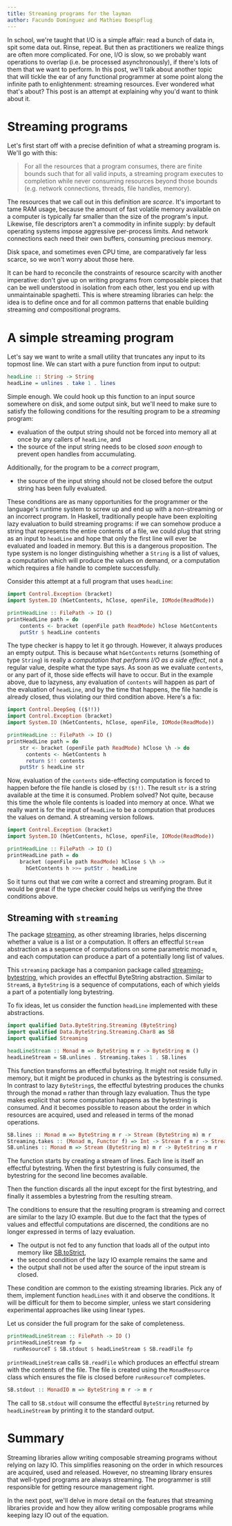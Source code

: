 ```yaml
---
title: Streaming programs for the layman
author: Facundo Domínguez and Mathieu Boespflug
---
```


In school, we're taught that I/O is a simple affair: read a bunch of
data in, spit some data out. Rinse, repeat. But then as practitioners
we realize things are often more complicated. For one, I/O is slow, so
we probably want operations to overlap (i.e. be processed
asynchronously), if there's lots of them that we want to perform. In
this post, we'll talk about another topic that will tickle the ear of
any functional programmer at some point along the infinite path to
enlightenment: streaming resources. Ever wondered what that's about?
This post is an attempt at explaining why you'd want to think about
it.

# Streaming programs

Let's first start off with a precise definition of what a streaming
program is. We'll go with this:

> For all the resources that a program consumes, there are finite
> bounds such that for all valid inputs, a streaming program executes
> to completion while never consuming resources beyond those bounds
> (e.g. network connections, threads, file handles, memory).

The resources that we call out in this definition are *scarce*. It's
important to tame RAM usage, because the amount of fast volatile
memory available on a computer is typically far smaller than the size
of the program's input. Likewise, file descriptors aren't a commodity
in infinite supply: by default operating systems impose aggressive
per-process limits. And network connections each need their own
buffers, consuming precious memory.

Disk space, and sometimes even CPU time, are comparatively far less
scarce, so we won't worry about those here.

It can be hard to reconcile the constraints of resource scarcity with
another imperative: don't give up on writing programs from composable
pieces that can be well understood in isolation from each other, lest
you end up with unmaintainable spaghetti. This is where streaming
libraries can help: the idea is to define once and for all common
patterns that enable building streaming *and* compositional programs.

# A simple streaming program

Let's say we want to write a small utility that truncates any input to
its topmost line. We can start with a pure function from input to
output:

```Haskell
headLine :: String -> String
headLine = unlines . take 1 . lines
```

Simple enough. We could hook up this function to an input source
somewhere on disk, and some output sink, but we'll need to make sure
to satisfy the following conditions for the resulting program to be
a *streaming* program:

* evaluation of the output string should not be forced into memory all
  at once by any callers of `headLine`, and
* the source of the input string needs to be closed *soon enough* to
  prevent open handles from accumulating.
  
Additionally, for the program to be a *correct* program,

* the source of the input string should not be closed before the
  output string has been fully evaluated.

These conditions are as many opportunities for the programmer or the
language's runtime system to screw up and end up with a non-streaming
or an incorrect program. In Haskell, traditionally people have been
exploiting lazy evaluation to build streaming programs: if we can
somehow produce a string that represents the entire contents of
a file, we could plug that string as an input to `headLine` and hope
that only the first line will ever be evaluated and loaded in memory.
But this is a dangerous proposition. The type system is no longer
distinguishing whether a `String` is a list of values, a computation
which will produce the values on demand, or a computation which
requires a file handle to complete successfully.

Consider this attempt at a full program that uses `headLine`:

```Haskell
import Control.Exception (bracket)
import System.IO (hGetContents, hClose, openFile, IOMode(ReadMode))

printHeadLine :: FilePath -> IO ()
printHeadLine path = do
    contents <- bracket (openFile path ReadMode) hClose hGetContents
    putStr $ headLine contents
```

The type checker is happy to let it go through. However, it always
produces an empty output. This is because what `hGetContents` returns
(something of type `String`) is really a *computation that performs
I/O as a side effect*, not a regular value, despite what the type
says. As soon as we evaluate `contents`, or any part of it, those side
effects will have to occur. But in the example above, due to lazyness,
any evaluation of `contents` will happen as part of the evaluation of
`headLine`, and by the time that happens, the file handle is already
closed, thus violating our third condition above. Here's a fix:

```Haskell
import Control.DeepSeq (($!!))
import Control.Exception (bracket)
import System.IO (hGetContents, hClose, openFile, IOMode(ReadMode))

printHeadLine :: FilePath -> IO ()
printHeadLine path = do
    str <- bracket (openFile path ReadMode) hClose \h -> do
      contents <- hGetContents h
      return $!! contents
    putStr $ headLine str
```

Now, evaluation of the `contents` side-effecting computation is forced
to happen before the file handle is closed by `($!!)`. The result
`str` is a string available at the time it is consumed. Problem
solved? Not quite, because this time the whole file contents is loaded
into memory at once. What we really want is for the input of
`headLine` to be a computation that produces the values on demand.
A streaming version follows.

```Haskell
import Control.Exception (bracket)
import System.IO (hGetContents, hClose, openFile, IOMode(ReadMode))

printHeadLine :: FilePath -> IO ()
printHeadLine path = do
    bracket (openFile path ReadMode) hClose $ \h ->
      hGetContents h >>= putStr . headLine
```

So it turns out that we *can* write a correct and streaming program.
But it would be great if the type checker could helps us verifying
the three conditions above.

## Streaming with `streaming`

The package [streaming](http://hackage.haskell.org/package/streaming),
as other streaming libraries, helps discerning whether a value
is a list or a computation. It offers an effectful `Stream` abstraction
as a sequence of computations on some parametric monad `m`, and each
computation can produce a part of a potentially long list of values.

This `streaming` package has a companion package
called
[streaming-bytestring](http://hackage.haskell.org/package/streaming-bytestring),
which provides an effectful ByteString abstraction. Similar to
`Stream`s, a `ByteString` is a sequence of computations, each of which
yields a part of a potentially long bytestring.

To fix ideas, let us consider the function `headLine` implemented
with these abstractions.
```Haskell
import qualified Data.ByteString.Streaming (ByteString)
import qualified Data.ByteString.Streaming.Char8 as SB
import qualified Streaming

headLineStream :: Monad m => ByteString m r -> ByteString m ()
headLineStream = SB.unlines . Streaming.takes 1 . SB.lines
```
This function transforms an effectful bytestring. It might not reside
fully in memory, but it might be produced in chunks as the bytestring is
consumed. In contrast to lazy `ByteString`s, the effectful bytestring
produces the chunks through the monad `m` rather than through lazy
evaluation. Thus the type makes explicit that some computation happens
as the bytestring is consumed. And it becomes possible to reason about
the order in which resources are acquired, used and released in terms
of the monad operations.

```Haskell
SB.lines :: Monad m => ByteString m r -> Stream (ByteString m) m r
Streaming.takes :: (Monad m, Functor f) => Int -> Stream f m r -> Stream f m ()
SB.unlines :: Monad m => Stream (ByteString m) m r -> ByteString m r
```
The function starts by creating a stream of lines. Each line is itself
an effectful bytestring. When the first bytestring is fully consumed,
the bytestring for the second line becomes available.

Then the function discards all the input except for the first bytestring,
and finally it assembles a bytestring from the resulting stream.

The conditions to ensure that the resulting program is streaming and
correct are similar to the lazy IO example. But due to the fact that
the types of values and effectful computations are discerned, the
conditions are no longer expressed in terms of lazy evaluation.
 * The output is not fed to any function that loads all of the
   output into memory like
   [SB.toStrict](https://hackage.haskell.org/package/streaming-bytestring-0.1.4.6/docs/Data-ByteString-Streaming-Char8.html#v:toStrict),
 * the second condition of the lazy IO example remains the same and
 * the output shall not be used after the source of the input
   stream is closed.

These condition are common to the existing streaming libraries.
Pick any of them, implement function `headLines` with it and
observe the conditions. It will be difficult for them to become
simpler, unless we start considering experimental approaches like
using linear types.

Let us consider the full program for the sake of completeness.
```Haskell
printHeadLineStream :: FilePath -> IO ()
printHeadLineStream fp =
  runResourceT $ SB.stdout $ headLineStream $ SB.readFile fp
```

`printHeadLineStream` calls `SB.readFile` which produces an effectful
stream with the contents of the file. The file is created using the
`MonadResource` class which ensures the file is closed before
`runResourceT` completes.

```Haskell
SB.stdout :: MonadIO m => ByteString m r -> m r
```
The call to `SB.stdout` will consume the effectful `ByteString` returned
by `headLineStream` by printing it to the standard output.

# Summary

Streaming libraries allow writing composable streaming programs
without relying on lazy IO. This simplifies reasoning on the order in
which resources are acquired, used and released. However, no streaming
library ensures that well-typed programs are always streaming. The
programmer is still responsible for getting resource management right.

In the next post, we'll delve in more detail on the features that
streaming libraries provide and how they allow writing composable
programs while keeping lazy IO out of the equation.
